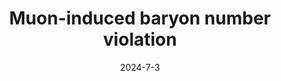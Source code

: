 ---
title: 'Muon-induced baryon number violation'
pub_number: 4
authors:  Patrick J. Fox,  Matheus Hostert,  Tony Menzo,  Maxim Pospelov,  Jure Zupan
collection: publication
permalink: /publication/2024-7-3-Muon-inducedbaryonnumberviolation
date: 2024-7-3
venue: Phys.Rev.D 
paperurl: 'https://arxiv.org/abs/2407.03450'
citation_notitle: 'Patrick J. Fox, Matheus Hostert, Tony Menzo, Maxim Pospelov, Jure Zupan, Phys.Rev.D 110 (2024) 7 075015'
citation: 'Muon-induced baryon number violation, Patrick J. Fox, Matheus Hostert, Tony Menzo, Maxim Pospelov, Jure Zupan, Phys.Rev.D 110 (2024) 7 075015'
eprint: '2407.03450'

---